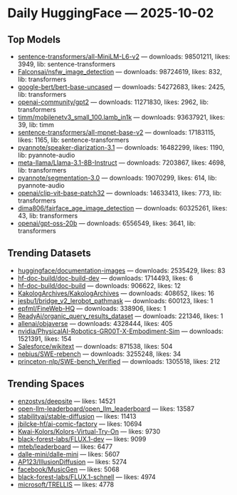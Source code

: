 # Daily HuggingFace — 2025-10-02


## Top Models
- [sentence-transformers/all-MiniLM-L6-v2](https://huggingface.co/sentence-transformers/all-MiniLM-L6-v2) — downloads: 98501211, likes: 3949, lib: sentence-transformers
- [Falconsai/nsfw_image_detection](https://huggingface.co/Falconsai/nsfw_image_detection) — downloads: 98724619, likes: 832, lib: transformers
- [google-bert/bert-base-uncased](https://huggingface.co/google-bert/bert-base-uncased) — downloads: 54272683, likes: 2425, lib: transformers
- [openai-community/gpt2](https://huggingface.co/openai-community/gpt2) — downloads: 11271830, likes: 2962, lib: transformers
- [timm/mobilenetv3_small_100.lamb_in1k](https://huggingface.co/timm/mobilenetv3_small_100.lamb_in1k) — downloads: 93637921, likes: 39, lib: timm
- [sentence-transformers/all-mpnet-base-v2](https://huggingface.co/sentence-transformers/all-mpnet-base-v2) — downloads: 17183115, likes: 1165, lib: sentence-transformers
- [pyannote/speaker-diarization-3.1](https://huggingface.co/pyannote/speaker-diarization-3.1) — downloads: 16482299, likes: 1190, lib: pyannote-audio
- [meta-llama/Llama-3.1-8B-Instruct](https://huggingface.co/meta-llama/Llama-3.1-8B-Instruct) — downloads: 7203867, likes: 4698, lib: transformers
- [pyannote/segmentation-3.0](https://huggingface.co/pyannote/segmentation-3.0) — downloads: 19070299, likes: 614, lib: pyannote-audio
- [openai/clip-vit-base-patch32](https://huggingface.co/openai/clip-vit-base-patch32) — downloads: 14633413, likes: 773, lib: transformers
- [dima806/fairface_age_image_detection](https://huggingface.co/dima806/fairface_age_image_detection) — downloads: 60325261, likes: 43, lib: transformers
- [openai/gpt-oss-20b](https://huggingface.co/openai/gpt-oss-20b) — downloads: 6556549, likes: 3641, lib: transformers



## Trending Datasets
- [huggingface/documentation-images](https://huggingface.co/huggingface/documentation-images) — downloads: 2535429, likes: 83
- [hf-doc-build/doc-build-dev](https://huggingface.co/hf-doc-build/doc-build-dev) — downloads: 1714493, likes: 6
- [hf-doc-build/doc-build](https://huggingface.co/hf-doc-build/doc-build) — downloads: 906622, likes: 12
- [KakologArchives/KakologArchives](https://huggingface.co/KakologArchives/KakologArchives) — downloads: 408652, likes: 16
- [jesbu1/bridge_v2_lerobot_pathmask](https://huggingface.co/jesbu1/bridge_v2_lerobot_pathmask) — downloads: 600123, likes: 1
- [epfml/FineWeb-HQ](https://huggingface.co/epfml/FineWeb-HQ) — downloads: 338906, likes: 1
- [ReadyAi/organic_query_results_dataset](https://huggingface.co/ReadyAi/organic_query_results_dataset) — downloads: 221346, likes: 1
- [allenai/objaverse](https://huggingface.co/allenai/objaverse) — downloads: 4328444, likes: 405
- [nvidia/PhysicalAI-Robotics-GR00T-X-Embodiment-Sim](https://huggingface.co/nvidia/PhysicalAI-Robotics-GR00T-X-Embodiment-Sim) — downloads: 1521391, likes: 154
- [Salesforce/wikitext](https://huggingface.co/Salesforce/wikitext) — downloads: 871538, likes: 504
- [nebius/SWE-rebench](https://huggingface.co/nebius/SWE-rebench) — downloads: 3255248, likes: 34
- [princeton-nlp/SWE-bench_Verified](https://huggingface.co/princeton-nlp/SWE-bench_Verified) — downloads: 1305518, likes: 212



## Trending Spaces
- [enzostvs/deepsite](https://huggingface.co/enzostvs/deepsite) — likes: 14521
- [open-llm-leaderboard/open_llm_leaderboard](https://huggingface.co/open-llm-leaderboard/open_llm_leaderboard) — likes: 13587
- [stabilityai/stable-diffusion](https://huggingface.co/stabilityai/stable-diffusion) — likes: 11413
- [jbilcke-hf/ai-comic-factory](https://huggingface.co/jbilcke-hf/ai-comic-factory) — likes: 10694
- [Kwai-Kolors/Kolors-Virtual-Try-On](https://huggingface.co/Kwai-Kolors/Kolors-Virtual-Try-On) — likes: 9730
- [black-forest-labs/FLUX.1-dev](https://huggingface.co/black-forest-labs/FLUX.1-dev) — likes: 9099
- [mteb/leaderboard](https://huggingface.co/mteb/leaderboard) — likes: 6477
- [dalle-mini/dalle-mini](https://huggingface.co/dalle-mini/dalle-mini) — likes: 5607
- [AP123/IllusionDiffusion](https://huggingface.co/AP123/IllusionDiffusion) — likes: 5274
- [facebook/MusicGen](https://huggingface.co/facebook/MusicGen) — likes: 5068
- [black-forest-labs/FLUX.1-schnell](https://huggingface.co/black-forest-labs/FLUX.1-schnell) — likes: 4974
- [microsoft/TRELLIS](https://huggingface.co/microsoft/TRELLIS) — likes: 4778
